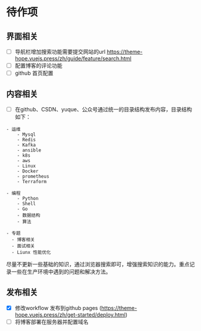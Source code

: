# 待作项

## 界面相关
- [ ] 导航栏增加搜索功能需要提交网站的url https://theme-hope.vuejs.press/zh/guide/feature/search.html
- [ ] 配置博客的评论功能
- [ ] github 首页配置
  
## 内容相关
- [ ] 在github、CSDN、yuque、公众号通过统一的目录结构发布内容，目录结构如下：
```
- 运维
    - Mysql
    - Redis
    - Kafka
    - ansible
    - k8s
    - aws
    - Linux
    - Docker
    - prometheus
    - Terraform

- 编程
    - Python
    - Shell
    - Go
    - 数据结构
    - 算法

- 专题
  - 博客相关
  - 面试相关
  - Liunx 性能优化

```
尽量不更新一些基础的知识，通过浏览器搜索即可，增强搜索知识的能力。重点记录一些在生产环境中遇到的问题和解决方法。


## 发布相关
- [x] 修改workflow 发布到github pages (https://theme-hope.vuejs.press/zh/get-started/deploy.html)
- [ ] 将博客部署在服务器并配置域名